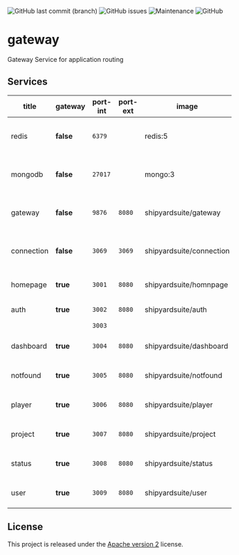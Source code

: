 ![GitHub last commit (branch)](https://img.shields.io/github/last-commit/shipyardsuite/gateway/develop?color=3cafe2&style=flat-square)
![GitHub issues](https://img.shields.io/github/issues/shipyardsuite/gateway?color=3cafe2&style=flat-square)
![Maintenance](https://img.shields.io/maintenance/yes/2020?color=3cafe2&style=flat-square)
![GitHub](https://img.shields.io/github/license/shipyardsuite/gateway?color=3cafe2&style=flat-square)

# gateway

Gateway Service for application routing
 
## Services

| title      | gateway     | port-int | port-ext | image                    | url                                                     | api-endpoints        | description                                 |
| ---------- | ----------- | -------- | -------- | ------------------------ | ------------------------------------------------------- | -------------------- | ------------------------------------------- |
| redis      | **false**   | `6379`   |          | redis:5                  |                                                         |                      | Database for service-discovery and logging. |
| mongodb    | **false**   | `27017`  |          | mongo:3                  |                                                         |                      | Database for user and project data storage. |
| gateway    | **false**   | `9876`   | `8080`   | shipyardsuite/gateway    |                                                         | `/service-endpoints` | Gateway Service for application routing.    |
| connection | **false**   | `3069`   | `3069`   | shipyardsuite/connection |                                                         | `/connection/api`    | Websocket service for external connection.  |
| homepage   | **true**    | `3001`   | `8080`   | shipyardsuite/homnpage   | `/`                                                     | `/homepage/api`      | Main homepage of application.               |
| auth       | **true**    | `3002`   | `8080`   | shipyardsuite/auth       | `/auth/login`, `/auth/register`                         | `/auth/api`          | Authentification service.                   |
|            |             | `3003`   |          |                          |                                                         |                      | **Reserved**                                |
| dashboard  | **true**    | `3004`   | `8080`   | shipyardsuite/dashboard  | `/dashboard`, `/dashboard/user/`, `/dashboard/project/` | `/dashboard/api`     | User Dashboard service.                     |
| notfound   | **true**    | `3005`   | `8080`   | shipyardsuite/notfound   | `/notfound`                                             | `/notfound/api`      | NotFound page management service.           |
| player     | **true**    | `3006`   | `8080`   | shipyardsuite/player     |                                                         | `/player/api`        | Player managemnt service.                   |
| project    | **true**    | `3007`   | `8080`   | shipyardsuite/project    |                                                         | `/project/api`       | Project managemnt service.                  |
| status     | **true**    | `3008`   | `8080`   | shipyardsuite/status     | `/status`                                               | `/status/api`        | Status overview of all services.            |
| user       | **true**    | `3009`   | `8080`   | shipyardsuite/user       |                                                         | `/user/api`          | User management service.                    |

## License

This project is released under the [Apache version 2](LICENSE) license.